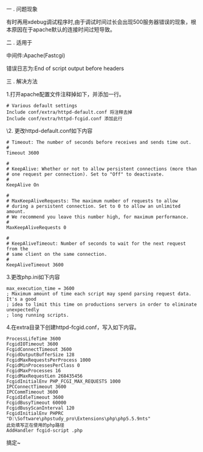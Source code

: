 一 . 问题现象

有时再用xdebug调试程序时,由于调试时间过长会出现500服务器错误的现象，根本原因在于apache默认的连接时间过短导致。

二 . 适用于

中间件:Apache(Fastcgi)

错误日志为:End of script output before headers

三 . 解决方法

1.打开apache配置文件注释掉如下，并添加一行。

    # Various default settings
    Include conf/extra/httpd-default.conf 将注释去掉
    Include conf/extra/httpd-fcgid.conf 添加此行

\2. 更改httpd-default.conf如下内容

    # Timeout: The number of seconds before receives and sends time out.
    #
    Timeout 3600
    
    #
    # KeepAlive: Whether or not to allow persistent connections (more than
    # one request per connection). Set to "Off" to deactivate.
    #
    KeepAlive On
    
    #
    # MaxKeepAliveRequests: The maximum number of requests to allow
    # during a persistent connection. Set to 0 to allow an unlimited amount.
    # We recommend you leave this number high, for maximum performance.
    #
    MaxKeepAliveRequests 0
    
    #
    # KeepAliveTimeout: Number of seconds to wait for the next request from the
    # same client on the same connection.
    #
    KeepAliveTimeout 3600

3.更改php.ini如下内容

    max_execution_time = 3600
    ; Maximum amount of time each script may spend parsing request data. It's a good
    ; idea to limit this time on productions servers in order to eliminate unexpectedly
    ; long running scripts.

4.在extra目录下创建httpd-fcgid.conf，写入如下内容。

    ProcessLifeTime 3600
    FcgidIOTimeout 3600
    FcgidConnectTimeout 3600
    FcgidOutputBufferSize 128
    FcgidMaxRequestsPerProcess 1000
    FcgidMinProcessesPerClass 0 
    FcgidMaxProcesses 16 
    FcgidMaxRequestLen 268435456   
    FcgidInitialEnv PHP_FCGI_MAX_REQUESTS 1000
    IPCConnectTimeout 3600
    IPCCommTimeout 3600
    FcgidIdleTimeout 3600
    FcgidBusyTimeout 60000
    FcgidBusyScanInterval 120
    FcgidInitialEnv PHPRC "D:\Software\phpstudy_pro\Extensions\php\php5.5.9nts" 
    此处填写正在使用的php路径
    AddHandler fcgid-script .php

搞定~
